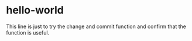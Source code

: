 # hello-world

This line is just to try the change and commit function and confirm that the function is useful. 
